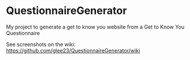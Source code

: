 QuestionnaireGenerator
======================

My project to generate a get to know you website from a Get to Know You Questionnaire

See screenshots on the wiki: https://github.com/glee23/QuestionnaireGenerator/wiki
